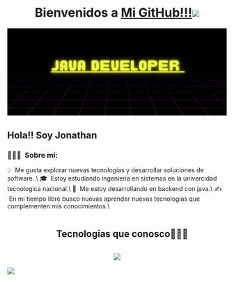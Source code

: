 
<h1 align="center">Bienvenidos a <a href="https://github.com/Jonathan-Romano">Mi GitHub!!!<a><img src="https://user-images.githubusercontent.com/73097560/115834477-dbab4500-a447-11eb-908a-139a6edaec5c.gif"></h1>


![Banner](https://raw.githubusercontent.com/Jonathan-Romano/Jonathan-Romano/master/assets/banner.jpg)

<h2 style="color = #E5EF1F;">Hola!! Soy Jonathan</h2>


### 👨🏻‍💻 &nbsp;Sobre mi:
<div>
💡 &nbsp;Me gusta explorar nuevas tecnologías y desarrollar soluciones de software..\
🎓 &nbsp;Estoy estudiando ingenieria en sistemas en la univercidad tecnologica nacional.\
🌱 &nbsp;Me estoy desarrollando en backend con java.\
✍️ &nbsp;En mi tiempo libre busco nuevas aprender nuevas tecnologias que complementen mis conocimientos.\
</div>

<!--h1 without bottom border-->
<div id="user-content-toc">
  <ul align="center">
    <summary><h2 style="display: inline-block">Tecnologias que conosco👨🏻‍💻</h2></summary>
  </ul>
</div>
<!--tech stack icons-->
<p align="center">
  <a href="https://skillicons.dev">
    <img src="https://skillicons.dev/icons?i=java,hibernate,mysql,docker,css,html,c,cpp,discord,js,ts,nextjs,nodejs,bootstrap,react,vscode,eclipse,idea,postman,github&perline=10" />
  </a>
</p>


<!--horizontal divider(gradiant)-->
<img src="https://user-images.githubusercontent.com/73097560/115834477-dbab4500-a447-11eb-908a-139a6edaec5c.gif">
